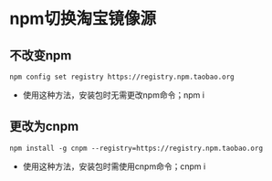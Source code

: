 # npm切换淘宝镜像源

## 不改变npm

```
npm config set registry https://registry.npm.taobao.org
```

- 使用这种方法，安装包时无需更改npm命令；npm i

## 更改为cnpm

```
npm install -g cnpm --registry=https://registry.npm.taobao.org
```

- 使用这种方法，安装包时需使用cnpm命令；cnpm i

